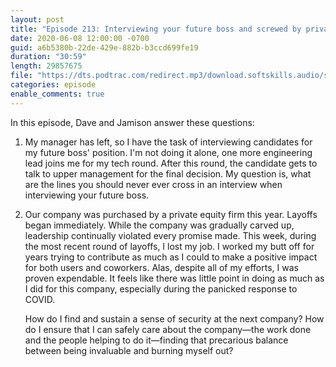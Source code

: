 ```yaml
---
layout: post
title: "Episode 213: Interviewing your future boss and screwed by private equity"
date: 2020-06-08 12:00:00 -0700
guid: a6b5380b-22de-429e-882b-b3ccd699fe19
duration: "30:59"
length: 29857675
file: "https://dts.podtrac.com/redirect.mp3/download.softskills.audio/sse-213.mp3"
categories: episode
enable_comments: true
---
```


In this episode, Dave and Jamison answer these questions:

1. My manager has left, so I have the task of interviewing candidates for my future boss' position. I'm not doing it alone, one more engineering lead joins me for my tech round. After this round, the candidate gets to talk to upper management for the final decision. My question is, what are the lines you should never ever cross in an interview when interviewing your future boss.


2. Our company was purchased by a private equity firm this year. Layoffs began immediately. While the company was gradually carved up, leadership continually violated every promise made. This week, during the most recent round of layoffs, I lost my job. I worked my butt off for years trying to contribute as much as I could to make a positive impact for both users and coworkers. Alas, despite all of my efforts, I was proven expendable. It feels like there was little point in doing as much as I did for this company, especially during the panicked response to COVID.
   
   How do I find and sustain a sense of security at the next company? How do I ensure that I can safely care about the company—the work done and the people helping to do it—finding that precarious balance between being invaluable and burning myself out?
